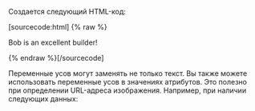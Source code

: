 Создается следующий HTML-код:

\[sourcecode:html\]
{% raw %}<p>Bob is an excellent builder!</p>
{% endraw %}\[\/sourcecode\]

Переменные усов могут заменять не только текст. Вы также можете использовать переменные усов в значениях атрибутов. Это полезно при определении URL-адреса изображения. Например, при наличии следующих данных:
